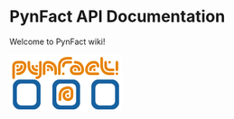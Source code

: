 <!-- vim: set ft=markdown fenc=utf-8 tw=72 nowrap: -->
<!-- Version: pynfact-1.0.2.dev4 -->

PynFact API Documentation
=========================

Welcome to PynFact wiki!

![PynFact Logo][logo]


[logo]: https://github.com/jacorbal/pynfact/blob/master/logo.png

